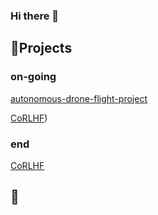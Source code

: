 ### Hi there 👋
<h2>🔭Projects</h2>
<h3>on-going</h3>

[autonomous-drone-flight-project](https://github.com/eunjuyummy/autonomous-drone-flight-project)

[CoRLHF](https://github.com/eunjuyummy/AI_Project_CoRLHF))

<h3>end</h3>

[CoRLHF](https://github.com/eunjuyummy/Arts_Pulse)


<h2>📘</h2>


<!--
**eunjuyummy/eunjuyummy** is a ✨ _special_ ✨ repository because its `README.md` (this file) appears on your GitHub profile.

Here are some ideas to get you started:

- 🔭 I’m currently working on ...
- 🌱 I’m currently learning ...
- 👯 I’m looking to collaborate on ...
- 🤔 I’m looking for help with ...
- 💬 Ask me about ...
- 📫 How to reach me: ...
- 😄 Pronouns: ...
- ⚡ Fun fact: ...
-->
